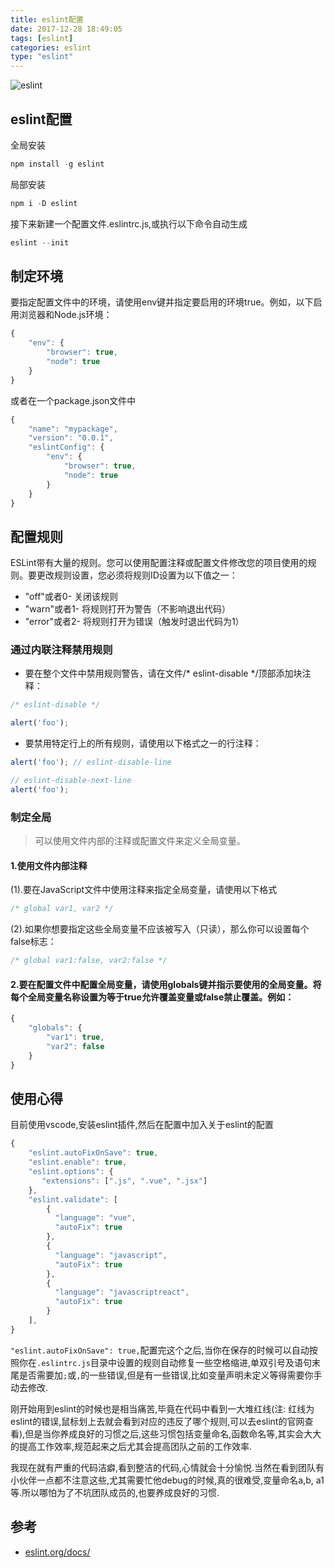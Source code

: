 ```yaml
---
title: eslint配置
date: 2017-12-28 18:49:05
tags: [eslint]
categories: eslint
type: "eslint"
---
```

![eslint](https://cdn.wangyaxing.cn/Eslint.jpg)

<!--more-->

## eslint配置

全局安装
```js
npm install -g eslint
```
局部安装
```js
npm i -D eslint
```
接下来新建一个配置文件.eslintrc.js,或执行以下命令自动生成
```js
eslint --init
```
## 制定环境
要指定配置文件中的环境，请使用env键并指定要启用的环境true。例如，以下启用浏览器和Node.js环境：
```js
{
    "env": {
        "browser": true,
        "node": true
    }
}
```
或者在一个package.json文件中
```js
{
    "name": "mypackage",
    "version": "0.0.1",
    "eslintConfig": {
        "env": {
            "browser": true,
            "node": true
        }
    }
}
```
## 配置规则
ESLint带有大量的规则。您可以使用配置注释或配置文件修改您的项目使用的规则。要更改规则设置，您必须将规则ID设置为以下值之一：

- "off"或者0- 关闭该规则
- "warn"或者1- 将规则打开为警告（不影响退出代码）
- "error"或者2- 将规则打开为错误（触发时退出代码为1）

### 通过内联注释禁用规则
- 要在整个文件中禁用规则警告，请在文件/* eslint-disable */顶部添加块注释：

```js
/* eslint-disable */

alert('foo');
```
- 要禁用特定行上的所有规则，请使用以下格式之一的行注释：

```js
alert('foo'); // eslint-disable-line

// eslint-disable-next-line
alert('foo');
```

### 制定全局

> 可以使用文件内部的注释或配置文件来定义全局变量。

####  1.使用文件内部注释

(1).要在JavaScript文件中使用注释来指定全局变量，请使用以下格式
```js
/* global var1, var2 */
```
(2).如果你想要指定这些全局变量不应该被写入（只读），那么你可以设置每个false标志：
```js
/* global var1:false, var2:false */
```
#### 2.要在配置文件中配置全局变量，请使用globals键并指示要使用的全局变量。将每个全局变量名称设置为等于true允许覆盖变量或false禁止覆盖。例如：

```js
{
    "globals": {
        "var1": true,
        "var2": false
    }
}
```

## 使用心得
目前使用vscode,安装eslint插件,然后在配置中加入关于eslint的配置
```js
{
    "eslint.autoFixOnSave": true,
    "eslint.enable": true,
    "eslint.options": {
       "extensions": [".js", ".vue", ".jsx"]
    },
    "eslint.validate": [
        {
          "language": "vue",
          "autoFix": true
        },
        {
          "language": "javascript",
          "autoFix": true
        },
        {
          "language": "javascriptreact",
          "autoFix": true
        }
    ],
}
```
`"eslint.autoFixOnSave": true,`配置完这个之后,当你在保存的时候可以自动按照你在`.eslintrc.js`目录中设置的规则自动修复一些空格缩进,单双引号及语句末尾是否需要加`;`或`,`的一些错误,但是有一些错误,比如变量声明未定义等得需要你手动去修改.

刚开始用到eslint的时候也是相当痛苦,毕竟在代码中看到一大堆红线(注: 红线为eslint的错误,鼠标划上去就会看到对应的违反了哪个规则,可以去eslint的官网查看),但是当你养成良好的习惯之后,这些习惯包括变量命名,函数命名等,其实会大大的提高工作效率,规范起来之后尤其会提高团队之前的工作效率.

我现在就有严重的代码洁癖,看到整洁的代码,心情就会十分愉悦.当然在看到团队有小伙伴一点都不注意这些,尤其需要忙他debug的时候,真的很难受,变量命名a,b, a1等.所以哪怕为了不坑团队成员的,也要养成良好的习惯.

## 参考
- [eslint.org/docs/](https://eslint.org/docs/user-guide/configuring#specifying-environments)